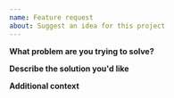 ```yaml
---
name: Feature request
about: Suggest an idea for this project
---
```


**What problem are you trying to solve?**

**Describe the solution you'd like**

**Additional context**
